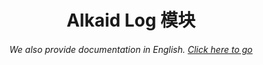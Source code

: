 <h1 align="center">Alkaid Log 模块</h1>
<h6 align="center">We also provide documentation in English. <a href="../#/">Click here to go</a></h6>